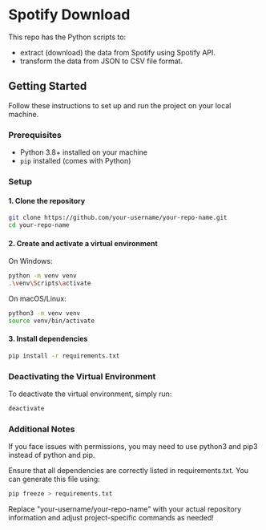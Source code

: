 # Spotify Download

This repo has the Python scripts to:
- extract (download) the data from Spotify using Spotify API.
- transform the data from JSON to CSV file format.

## Getting Started

Follow these instructions to set up and run the project on your local machine.

### Prerequisites

- Python 3.8+ installed on your machine
- `pip` installed (comes with Python)

### Setup

#### 1. Clone the repository

```bash
git clone https://github.com/your-username/your-repo-name.git
cd your-repo-name
```

#### 2. Create and activate a virtual environment

On Windows:
```bash
python -m venv venv
.\venv\Scripts\activate
```

On macOS/Linux:
```bash
python3 -m venv venv
source venv/bin/activate
```

#### 3. Install dependencies

```bash
pip install -r requirements.txt
```

### Deactivating the Virtual Environment

To deactivate the virtual environment, simply run:

```bash
deactivate
```

### Additional Notes

If you face issues with permissions, you may need to use python3 and pip3 instead of python and pip.

Ensure that all dependencies are correctly listed in requirements.txt. You can generate this file using:

```bash
pip freeze > requirements.txt
```

Replace "your-username/your-repo-name" with your actual repository information and adjust project-specific commands as needed!